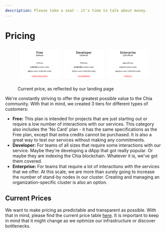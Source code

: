 ```yaml
---
description: Please take a seat - it's time to talk about money.
---
```


# Pricing

<figure><img src=".gitbook/assets/image.png" alt=""><figcaption><p>Current price, as reflected by our landing page</p></figcaption></figure>

We're constantly striving to offer the greatest possible value to the Chia community. With that in mind, we created 3 tiers for different types of customers:

* **Free:** This plan is intended for projects that are just starting out or require a low number of interactions with our services. This category also includes the 'No Card' plan - it has the same specifications as the Free plan, except that extra credits cannot be purchased. It is also a great way to test our services without making any commitments.
* **Developer:** For teams of all sizes that require some interactions with our service. Maybe they're developing a dApp that got really popular. Or maybe they are indexing the Chia blockchain. Whatever it is, we've got them covered.
* **Enterprise:** For teams that require a lot of interactions with the services that we offer. At this scale, we are more than surely going to increase the number of stand-by nodes in our cluster. Creating and managing an organization-specific cluster is also an option.

## Current Prices

We want to make pricing as predictable and transparent as possible. With that in mind, please find the current price table [here](https://github.com/fireacademy/prices). It is important to keep in mind that it might change as we optimize our infrastructure or discover bottlenecks.
